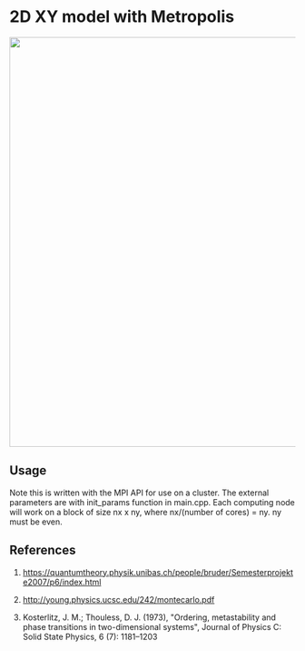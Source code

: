 # 2D XY model with Metropolis

<p align="center">
  <img src="https://lh6.googleusercontent.com/OWXLMxqPXmXuPaTgBwvOaqSe64oftmNXk1cpLW5mHfOtpX-Y0ZkgGE6jIyLvh5jFzTowJv8m3DBuhEE6E_V9=w1440-h742" width="720"/>
</p>

## Usage

Note this is written with the MPI API for use on a cluster. The external parameters are with init_params function in main.cpp. Each computing node will work on a block of size nx x ny, where nx/(number of cores) = ny. ny must be even. 

## References
1. https://quantumtheory.physik.unibas.ch/people/bruder/Semesterprojekte2007/p6/index.html

3. http://young.physics.ucsc.edu/242/montecarlo.pdf

2. Kosterlitz, J. M.; Thouless, D. J. (1973), "Ordering, metastability and phase transitions in two-dimensional systems", Journal of Physics C: Solid State Physics, 6 (7): 1181–1203
